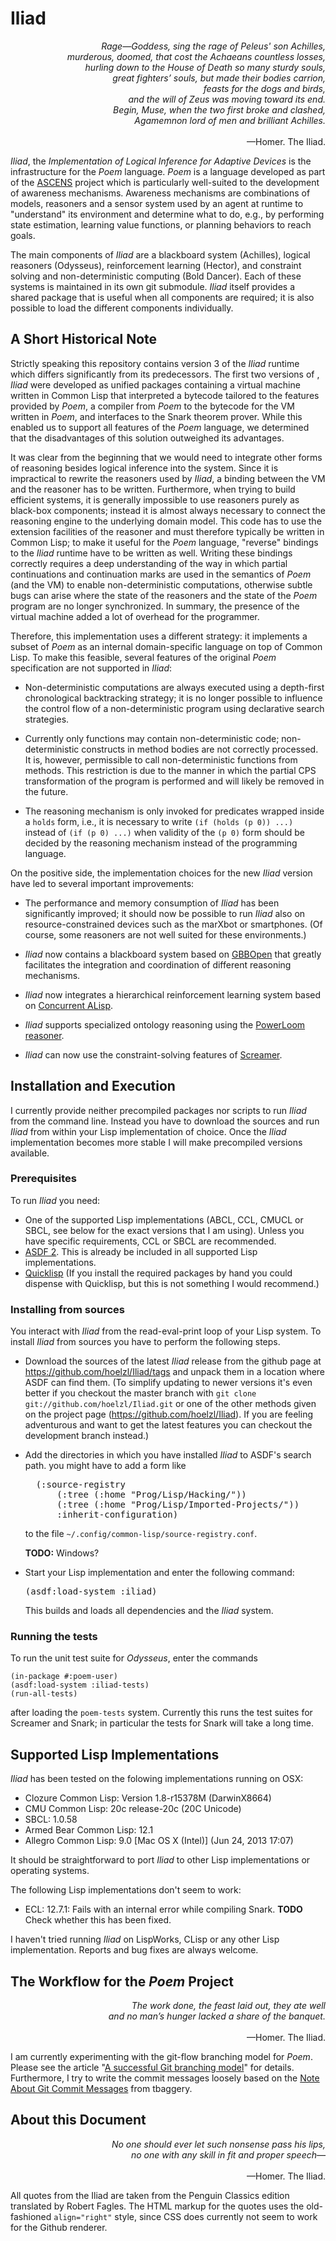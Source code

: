 Iliad
=====

<p align="right">
  <i>
    Rage—Goddess, sing the rage of Peleus' son Achilles,<br/>
    murderous, doomed, that cost the Achaeans countless losses,<br/>
    hurling down to the House of Death so many sturdy souls,<br/>
    great fighters’ souls, but made their bodies carrion,<br/>
    feasts for the dogs and birds,<br/>
    and the will of Zeus was moving toward its end.<br/>
    Begin, Muse, when the two first broke and clashed,<br/>
    Agamemnon lord of men and brilliant Achilles.<br/><br/>
  </i>
  —Homer. The Iliad.
</p>

*Iliad*, the *Implementation of Logical Inference for Adaptive
Devices* is the infrastructure for the *Poem* language.  *Poem* is a
language developed as part of the [ASCENS](http://www.ascens-ist.eu)
project which is particularly well-suited to the development of
awareness mechanisms.  Awareness mechanisms are combinations of
models, reasoners and a sensor system used by an agent at runtime to
"understand" its environment and determine what to do, e.g., by
performing state estimation, learning value functions, or planning
behaviors to reach goals.

The main components of *Iliad* are a blackboard system (Achilles),
logical reasoners (Odysseus), reinforcement learning (Hector), and
constraint solving and non-deterministic computing (Bold Dancer).
Each of these systems is maintained in its own git submodule.  *Iliad*
itself provides a shared package that is useful when all components
are required; it is also possible to load the different components
individually.

A Short Historical Note
-----------------------

Strictly speaking this repository contains version 3 of the *Iliad*
runtime which differs significantly from its predecessors.  The first
two versions of , *Iliad* were developed as unified packages
containing a virtual machine written in Common Lisp that interpreted a
bytecode tailored to the features provided by *Poem*, a compiler from
*Poem* to the bytecode for the VM written in *Poem*, and interfaces to
the Snark theorem prover.  While this enabled us to support all
features of the *Poem* language, we determined that the disadvantages
of this solution outweighed its advantages.

It was clear from the beginning that we would need to integrate other
forms of reasoning besides logical inference into the system.  Since
it is impractical to rewrite the reasoners used by *Iliad*, a binding
between the VM and the reasoner has to be written.  Furthermore, when
trying to build efficient systems, it is generally impossible to use
reasoners purely as black-box components; instead it is almost always
necessary to connect the reasoning engine to the underlying domain
model.  This code has to use the extension facilities of the reasoner
and must therefore typically be written in Common Lisp; to make it
useful for the *Poem* language, "reverse" bindings to the *Iliad*
runtime have to be written as well.  Writing these bindings correctly
requires a deep understanding of the way in which partial
continuations and continuation marks are used in the semantics of
*Poem* (and the VM) to enable non-deterministic computations,
otherwise subtle bugs can arise where the state of the reasoners and
the state of the *Poem* program are no longer synchronized.  In
summary, the presence of the virtual machine added a lot of overhead
for the programmer.

Therefore, this implementation uses a different strategy: it
implements a subset of *Poem* as an internal domain-specific language
on top of Common Lisp.  To make this feasible, several features of the
original *Poem* specification are not supported in *Iliad*:

* Non-deterministic computations are always executed using a
  depth-first chronological backtracking strategy; it is no longer
  possible to influence the control flow of a non-deterministic
  program using declarative search strategies.

* Currently only functions may contain non-deterministic code;
  non-deterministic constructs in method bodies are not correctly
  processed.  It is, however, permissible to call non-deterministic
  functions from methods.  This restriction is due to the manner in
  which the partial CPS transformation of the program is performed and
  will likely be removed in the future.
  
* The reasoning mechanism is only invoked for predicates wrapped
  inside a `holds` form, i.e., it is necessary to write `(if (holds (p
  0)) ...)` instead of `(if (p 0) ...)` when validity of the `(p 0)`
  form should be decided by the reasoning mechanism instead of the
  programming language.
  
On the positive side, the implementation choices for the new *Iliad*
version have led to several important improvements:

* The performance and memory consumption of *Iliad* has been
  significantly improved; it should now be possible to run *Iliad*
  also on resource-constrained devices such as the marXbot or
  smartphones.  (Of course, some reasoners are not well suited for
  these environments.) 

* *Iliad* now contains a blackboard system based on
  [GBBOpen](http://gbbopen.org/) that greatly facilitates the
  integration and coordination of different reasoning mechanisms.
   
* *Iliad* now integrates a hierarchical reinforcement learning system
   based on
   [Concurrent ALisp](http://www.github.com/hoelzl/programmable-reinforcement-learning).

* *Iliad* supports specialized ontology reasoning using the
   [PowerLoom reasoner](http://www.isi.edu/isd/LOOM/PowerLoom/).
   
* *Iliad* can now use the constraint-solving features of
   [Screamer](https://github.com/hoelzl/screamer).
   

<!--
Blackboard System - Achilles
----------------------------

<p align="right">
  <i>
    By god, what heroic gifts you set your heart on—<br/>
	the great Achilles’ team!<br/>
	They’re hard for mortal men to curb or drive,<br/>
	for all but Achilles-his mother is immortal.<br/><br/>
  </i>
  —Homer. The Iliad.
</p>

*Achilles* is the blackboard systems that coordinates the different
reasoning engines available in the *Iliad* runtime.  It is based on
the [GBBOpen](http://gbbopen.org/) blackboard system.


Logical Reasoning - Odysseus
----------------------------

<p align="right">
  <i>
    But Odysseus, cool tactician, tried to calm him:<br/>
    “Achilles, son of Peleus, greatest of the Achaeans,<br/>
	greater than I, stronger with spears by no small edge—<br/>
	yet I might just surpass you in seasoned judgment<br/>
	by quite a lot, since I have years on you<br/>
	and I know the world much better...<br/><br/>
  </i>
  —Homer. The Iliad.
</p>

*Odysseus* is the implementation of the logical reasoning subsystem of
the *Poem* language, providing support for specifying (definite)
knowledge about the world, reasoning services and strategies.  It uses
Mark Stickel's [Snark](https://github.com/hoelzl/snark) theorem prover
as the main logical inference engine and
[PowerLoom](http://www.isi.edu/isd/LOOM/PowerLoom/) for ontological
reasoning.

Reinforcement Learning - Hector
-------------------------------

<p align="right">
  <i>
    And tall Hector nodded, his helmet flashing:<br/>
	“All this weighs on my mind too, dear woman.<br/>
	But I would die of shame to face the men of Troy<br/>
	and the Trojan women trailing their long robes<br/>
	if I would shrink from battle now, a coward.<br/>
	Nor does the spirit urge me on that way.<br/>
	I’ve learned it all too well.<br/><br/>
  </i>
  —Homer. The Iliad.
</p>

*Iliad* integrates a modified version of the
[Concurrent ALisp](http://www.github.com/hoelzl/programmable-reinforcement-learning)
DSL.  Currently the concurrency features are only supported on Allegro
Common Lisp; other Lisp implementations are currently restricted to
the single-threaded *ALisp* variant.

Constraint-Solving and Non-Determinism - Bold Dancer
----------------------------------------------------

<p align="right">
  <i>
    But Sarpedon hurled next with a flashing lance<br/>
	and missed his man but he hit the horse Bold Dancer,<br/>
	stabbing his right shoulder and down the stallion went,<br/>
	screaming his life out, shrieking down in the dust<br/>
	as his life breath winged away.<br/><br/>
  </i>
  —Homer. The Iliad.
</p>

*Bold Dancer* is the subsystem that contains support for
non-deterministic program execution and control flow.
-->

Installation and Execution
--------------------------

I currently provide neither precompiled packages nor scripts to run
*Iliad* from the command line.  Instead you have to download the
sources and run *Iliad* from within your Lisp implementation of
choice.  Once the *Iliad* implementation becomes more stable I will
make precompiled versions available.

### Prerequisites

To run *Iliad* you need:

* One of the supported Lisp implementations (ABCL, CCL, CMUCL or SBCL,
  see below for the exact versions that I am using).  Unless you have
  specific requirements, CCL or SBCL are recommended.
* [ASDF 2](http://common-lisp.net/project/asdf/). This is already be
  included in all supported Lisp implementations.
* [Quicklisp](http://www.quicklisp.org/) (If you install the required
  packages by hand you could dispense with Quicklisp, but this is not
  something I would recommend.)

### Installing from sources

You interact with *Iliad* from the read-eval-print loop of your Lisp
system.  To install *Iliad* from sources you have to perform the
following steps.

* Download the sources of the latest *Iliad* release from the github
  page at https://github.com/hoelzl/Iliad/tags and unpack them in a
  location where ASDF can find them.  (To simplify updating to newer
  versions it's even better if you checkout the master branch with
  `git clone git://github.com/hoelzl/Iliad.git` or one of the other
  methods given on the project page (https://github.com/hoelzl/Iliad).
  If you are feeling adventurous and want to get the latest features
  you can checkout the development branch instead.)

* Add the directories in which you have installed *Iliad* to ASDF's
  search path. you might have to add a form like
  <pre>
    (:source-registry
        (:tree (:home "Prog/Lisp/Hacking/"))
        (:tree (:home "Prog/Lisp/Imported-Projects/"))
        :inherit-configuration)</pre>
  to the file `~/.config/common-lisp/source-registry.conf`.

  **TODO:** Windows?
  
* Start your Lisp implementation and enter the following command:
  <pre>(asdf:load-system :iliad)</pre>
  This builds and loads all dependencies and the *Iliad* system.

### Running the tests

To run the unit test suite for *Odysseus*, enter the commands

    (in-package #:poem-user)
    (asdf:load-system :iliad-tests)
	(run-all-tests)
    
after loading the `poem-tests` system.  Currently this runs the test
suites for Screamer and Snark; in particular the tests for Snark will
take a long time.

Supported Lisp Implementations
------------------------------

*Iliad* has been tested on the folowing implementations running on OSX:

* Clozure Common Lisp: Version 1.8-r15378M  (DarwinX8664)
* CMU Common Lisp: 20c release-20c (20C Unicode)
* SBCL: 1.0.58
* Armed Bear Common Lisp: 12.1 
* Allegro Common Lisp: 9.0 [Mac OS X (Intel)] (Jun 24, 2013 17:07)

It should be straightforward to port *Iliad* to other Lisp
implementations or operating systems.

The following Lisp implementations don't seem to work:

* ECL: 12.7.1: Fails with an internal error while compiling Snark.
  **TODO** Check whether this has been fixed.

I haven't tried running *Iliad* on LispWorks, CLisp or any other
Lisp implementation.  Reports and bug fixes are always welcome.


The Workflow for the *Poem* Project
-----------------------------------

<p align="right">
  <i>
    The work done, the feast laid out, they ate well<br/>
    and no man’s hunger lacked a share of the banquet.<br/><br/>
  </i>
  —Homer. The Iliad.
</p>

I am currently experimenting with the git-flow branching model for
*Poem*.  Please see the article
"[A successful Git branching model](http://nvie.com/posts/a-successful-git-branching-model/)"
for details.  Furthermore, I try to write the commit messages loosely
based on the
[Note About Git Commit Messages](http://tbaggery.com/2008/04/19/a-note-about-git-commit-messages.html)
from tbaggery.


About this Document
-------------------

<p align="right">
  <i>
    No one should ever let such nonsense pass his lips,<br/>
    no one with any skill in fit and proper speech—<br/><br/>
  </i>
  —Homer. The Iliad.
</p>


All quotes from the Iliad are taken from the Penguin Classics edition
translated by Robert Fagles.  The HTML markup for the quotes uses the
old-fashioned ```align="right"``` style, since CSS does currently not
seem to work for the Github renderer.
